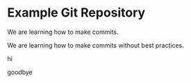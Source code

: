 # Example Git Repository

We are learning how to make commits.

We are learning how to make commits without best practices.

hi 

goodbye